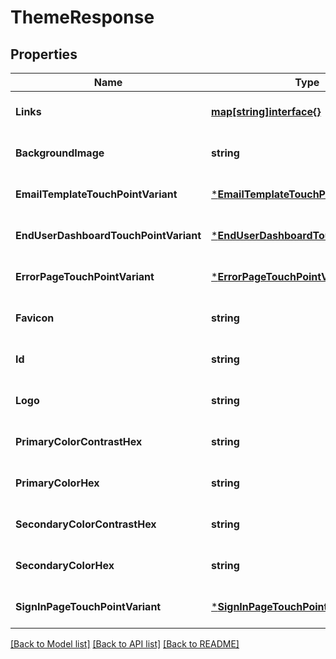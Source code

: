 # ThemeResponse

## Properties
Name | Type | Description | Notes
------------ | ------------- | ------------- | -------------
**Links** | [**map[string]interface{}**](interface{}.md) |  | [optional] [default to null]
**BackgroundImage** | **string** |  | [optional] [default to null]
**EmailTemplateTouchPointVariant** | [***EmailTemplateTouchPointVariant**](EmailTemplateTouchPointVariant.md) |  | [optional] [default to null]
**EndUserDashboardTouchPointVariant** | [***EndUserDashboardTouchPointVariant**](EndUserDashboardTouchPointVariant.md) |  | [optional] [default to null]
**ErrorPageTouchPointVariant** | [***ErrorPageTouchPointVariant**](ErrorPageTouchPointVariant.md) |  | [optional] [default to null]
**Favicon** | **string** |  | [optional] [default to null]
**Id** | **string** |  | [optional] [default to null]
**Logo** | **string** |  | [optional] [default to null]
**PrimaryColorContrastHex** | **string** |  | [optional] [default to null]
**PrimaryColorHex** | **string** |  | [optional] [default to null]
**SecondaryColorContrastHex** | **string** |  | [optional] [default to null]
**SecondaryColorHex** | **string** |  | [optional] [default to null]
**SignInPageTouchPointVariant** | [***SignInPageTouchPointVariant**](SignInPageTouchPointVariant.md) |  | [optional] [default to null]

[[Back to Model list]](../README.md#documentation-for-models) [[Back to API list]](../README.md#documentation-for-api-endpoints) [[Back to README]](../README.md)

